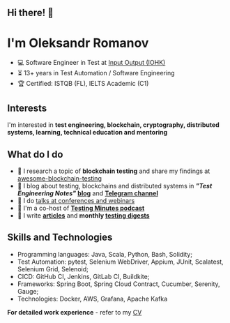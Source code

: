 ## Hi there! 👋

# I'm Oleksandr Romanov

- 💻 Software Engineer in Test at [Input Output (IOHK)](https://iohk.io/)
- ⏳ 13+ years in Test Automation / Software Engineering
- 🏆 Certified: ISTQB (FL), IELTS Academic (C1)

## Interests

I'm interested in **test engineering, blockchain, cryptography, distributed systems, learning, technical education and mentoring**

## What do I do

- 📏 I research a topic of **blockchain testing** and share my findings at [awesome-blockchain-testing](https://github.com/alexromanov/awesome-blockchain-testing)
- 📝 I blog about testing, blockchains and distributed systems in ***"Test Engineering Notes"*** **[blog](https://testengineeringnotes.com/)** and **[Telegram channel](@testengineering)**
- 🎸 I do [talks at conferences and webinars](https://testengineeringnotes.com/talks/)
- 🎤 I'm a co-host of **[Testing Minutes podcast](https://youtu.be/jcbc1YOSHT8?si=d7siLc83FfrfGcNS)**
- 📖 I write **[articles](https://www.getxray.app/blog/testability-in-the-software-development-lifecycle)** and **monthly [testing digests](https://dou.ua/users/alexandr-romanov/articles/)**

## Skills and Technologies

- Programming languages: Java, Scala, Python, Bash, Solidity;
- Test Automation: pytest, Selenium WebDriver, Appium, JUnit, Scalatest, Selenium Grid, Selenoid;
- CICD: GitHub CI, Jenkins, GitLab CI, Buildkite;
- Frameworks: Spring Boot, Spring Cloud Contract, Cucumber, Serenity, Gauge;
- Technologies: Docker, AWS, Grafana, Apache Kafka

**For detailed work experience** - refer to my [CV](https://docs.google.com/document/d/e/2PACX-1vTbHDlOtD7pCFNlM4R-cjLY-mkxiFxh6XJ1wv_ewT8a-wlJ_gmhCueuLajVextzXdNIVZ-BnuKBCJdB/pub)